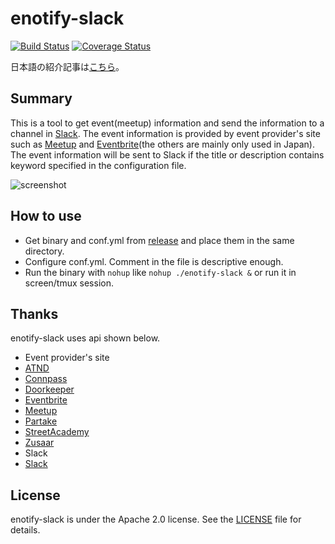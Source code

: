 enotify-slack
=============

[![Build Status](https://drone.io/github.com/daikikohara/enotify-slack/status.png)](https://drone.io/github.com/daikikohara/enotify-slack/latest)
[![Coverage Status](https://coveralls.io/repos/daikikohara/enotify-slack/badge.svg?branch=master&service=github)](https://coveralls.io/github/daikikohara/enotify-slack?branch=master)

日本語の紹介記事は[こちら](http://qiita.com/kiida/items/373446edd2fb09da82ca)。

## Summary

This is a tool to get event(meetup) information and send the information to a channel in [Slack](https://slack.com/).
The event information is provided by event provider's site such as [Meetup](http://www.meetup.com/) and [Eventbrite](https://www.eventbrite.com/)(the others are mainly only used in Japan).
The event information will be sent to Slack if the title or description contains keyword specified in the configuration file.

![screenshot](https://raw.github.com/wiki/daikikohara/enotify-slack/images/capture01.png)

## How to use

* Get binary and conf.yml from [release](https://github.com/daikikohara/enotify-slack/releases) and place them in the same directory.
* Configure conf.yml. Comment in the file is descriptive enough.
* Run the binary with `nohup` like `nohup ./enotify-slack &` or run it in screen/tmux session.

## Thanks

enotify-slack uses api shown below.

* Event provider's site
 * [ATND](http://api.atnd.org/)
 * [Connpass](http://connpass.com/about/api/)
 * [Doorkeeper](http://www.doorkeeperhq.com/developer/api)
 * [Eventbrite](http://developer.eventbrite.com/docs/)
 * [Meetup](http://www.meetup.com/meetup_api/)
 * [Partake](https://github.com/partakein/partake/wiki/PARTAKE-Web-API)
 * [StreetAcademy](https://www.street-academy.com/api.html)
 * [Zusaar](http://www.zusaar.com/doc/api.html)
* Slack
 * [Slack](https://api.slack.com/)

## License

enotify-slack is under the Apache 2.0 license. See the [LICENSE](LICENSE) file for details.
